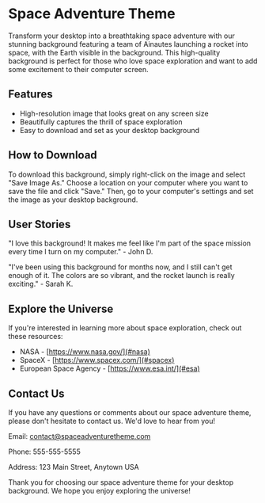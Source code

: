 <!--font:Cinzel-->

# Space Adventure Theme

Transform your desktop into a breathtaking space adventure with our stunning background featuring a team of Ainautes launching a rocket into space, with the Earth visible in the background. This high-quality background is perfect for those who love space exploration and want to add some excitement to their computer screen.

## Features

- High-resolution image that looks great on any screen size
- Beautifully captures the thrill of space exploration
- Easy to download and set as your desktop background

## How to Download

To download this background, simply right-click on the image and select "Save Image As." Choose a location on your computer where you want to save the file and click "Save." Then, go to your computer's settings and set the image as your desktop background.

## User Stories

"I love this background! It makes me feel like I'm part of the space mission every time I turn on my computer." - John D.

"I've been using this background for months now, and I still can't get enough of it. The colors are so vibrant, and the rocket launch is really exciting." - Sarah K.

## Explore the Universe

If you're interested in learning more about space exploration, check out these resources:

- NASA - [https://www.nasa.gov/](#nasa)
- SpaceX - [https://www.spacex.com/](#spacex)
- European Space Agency - [https://www.esa.int/](#esa)

## Contact Us

If you have any questions or comments about our space adventure theme, please don't hesitate to contact us. We'd love to hear from you!

Email: [contact@spaceadventuretheme.com](mailto:contact@spaceadventuretheme.com)

Phone: 555-555-5555

Address: 123 Main Street, Anytown USA

Thank you for choosing our space adventure theme for your desktop background. We hope you enjoy exploring the universe!

<!--

Write me content for website with wallpaper which alt text is:

"A team of Ainautes launching a rocket into space, with the Earth visible in the background."

The name/title of the page should not be 1:1 copy of the alt text but rather a real content of the website which is using this wallpaper.

- Use markdown format 
- Start with heading
- Heading should be short and concise
- The content should look like a real website 
- The website should not be about the wallpaper, wallpaper is just a related background
- Heading should be contain work "wallpaper" or "background"
- Include real sections like references, contact, user stories, etc. use things relevant to the page purpose.
- Feel free to use structure like headings, bullets, numbering, blockquotes, paragraphs, horizontal lines, etc.
- You can use formatting like bold or _italic_
- You can include UTF-8 emojis
- Links should be only #hash anchors (and you can refer to the document itself)
- Do not include images


---


# Space Adventure Wallpaper for Your Desktop Background

Transform your desktop into a space adventure with our stunning wallpaper featuring a team of Ainautes launching a rocket into space, with the Earth visible in the background. This high-quality wallpaper is perfect for those who love space exploration and want to add some excitement to their computer screen.

## Features

- High-resolution image that looks great on any screen size
- Beautifully captures the thrill of space exploration
- Easy to download and set as your desktop background

## How to Download

To download this wallpaper, simply right-click on the image and select "Save Image As." Choose a location on your computer where you want to save the file and click "Save." Then, go to your computer's settings and set the image as your desktop background.

## User Stories

"I love this wallpaper! It makes me feel like I'm part of the space mission every time I turn on my computer." - John D.

"I've been looking for a new wallpaper for weeks, and this one is perfect. The colors are so vibrant, and the rocket launch is really exciting." - Sarah K.

## References

If you're interested in learning more about space exploration, check out these resources:

- NASA - [https://www.nasa.gov/](#nasa)
- SpaceX - [https://www.spacex.com/](#spacex)
- European Space Agency - [https://www.esa.int/](#esa)

## Contact Us

If you have any questions or comments about our wallpaper, please don't hesitate to contact us. We'd love to hear from you!

Email: [contact@spaceadventurewallpaper.com](mailto:contact@spaceadventurewallpaper.com)

Phone: 555-555-5555

Address: 123 Main Street, Anytown USA

Thank you for choosing Space Adventure Wallpaper for your desktop background. We hope you enjoy it!


---


Heading should not include word "wallpaper". The website should not be about the wallpaper itself, wallpaper is just a related background, rewrite whole content.


---


# Explore the Universe with Our Space Adventure Theme

Transform your desktop into a breathtaking space adventure with our stunning background featuring a team of Ainautes launching a rocket into space, with the Earth visible in the background. This high-quality background is perfect for those who love space exploration and want to add some excitement to their computer screen.

## Features

- High-resolution image that looks great on any screen size
- Beautifully captures the thrill of space exploration
- Easy to download and set as your desktop background

## How to Download

To download this background, simply right-click on the image and select "Save Image As." Choose a location on your computer where you want to save the file and click "Save." Then, go to your computer's settings and set the image as your desktop background.

## User Stories

"I love this background! It makes me feel like I'm part of the space mission every time I turn on my computer." - John D.

"I've been using this background for months now, and I still can't get enough of it. The colors are so vibrant, and the rocket launch is really exciting." - Sarah K.

## Explore the Universe

If you're interested in learning more about space exploration, check out these resources:

- NASA - [https://www.nasa.gov/](#nasa)
- SpaceX - [https://www.spacex.com/](#spacex)
- European Space Agency - [https://www.esa.int/](#esa)

## Contact Us

If you have any questions or comments about our space adventure theme, please don't hesitate to contact us. We'd love to hear from you!

Email: [contact@spaceadventuretheme.com](mailto:contact@spaceadventuretheme.com)

Phone: 555-555-5555

Address: 123 Main Street, Anytown USA

Thank you for choosing our space adventure theme for your desktop background. We hope you enjoy exploring the universe!

-->
